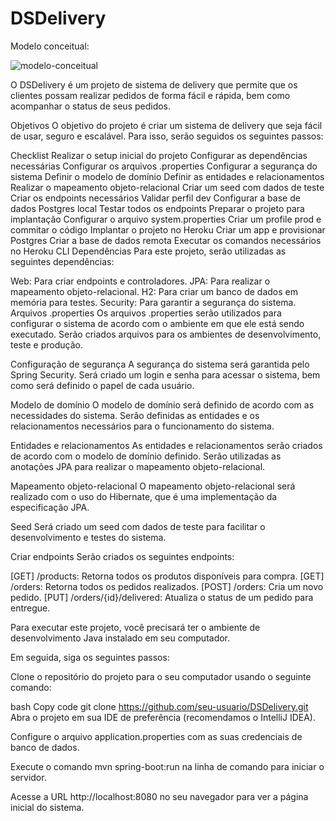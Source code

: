 # DSDelivery

Modelo conceitual:

![modelo-conceitual](https://github.com/ViniciusDaCunha/DSDelivery/assets/99222396/9e6f8b7a-a068-47f5-a4d5-a5cd2de9ef63)

O DSDelivery é um projeto de sistema de delivery que permite que os clientes possam realizar pedidos de forma fácil e rápida, bem como acompanhar o status de seus pedidos.

Objetivos
O objetivo do projeto é criar um sistema de delivery que seja fácil de usar, seguro e escalável. Para isso, serão seguidos os seguintes passos:

Checklist
Realizar o setup inicial do projeto
Configurar as dependências necessárias
Configurar os arquivos .properties
Configurar a segurança do sistema
Definir o modelo de domínio
Definir as entidades e relacionamentos
Realizar o mapeamento objeto-relacional
Criar um seed com dados de teste
Criar os endpoints necessários
Validar perfil dev
Configurar a base de dados Postgres local
Testar todos os endpoints
Preparar o projeto para implantação
Configurar o arquivo system.properties
Criar um profile prod e commitar o código
Implantar o projeto no Heroku
Criar um app e provisionar Postgres
Criar a base de dados remota
Executar os comandos necessários no Heroku CLI
Dependências
Para este projeto, serão utilizadas as seguintes dependências:

Web: Para criar endpoints e controladores.
JPA: Para realizar o mapeamento objeto-relacional.
H2: Para criar um banco de dados em memória para testes.
Security: Para garantir a segurança do sistema.
Arquivos .properties
Os arquivos .properties serão utilizados para configurar o sistema de acordo com o ambiente em que ele está sendo executado. Serão criados arquivos para os ambientes de desenvolvimento, teste e produção.

Configuração de segurança
A segurança do sistema será garantida pelo Spring Security. Será criado um login e senha para acessar o sistema, bem como será definido o papel de cada usuário.

Modelo de domínio
O modelo de domínio será definido de acordo com as necessidades do sistema. Serão definidas as entidades e os relacionamentos necessários para o funcionamento do sistema.

Entidades e relacionamentos
As entidades e relacionamentos serão criados de acordo com o modelo de domínio definido. Serão utilizadas as anotações JPA para realizar o mapeamento objeto-relacional.

Mapeamento objeto-relacional
O mapeamento objeto-relacional será realizado com o uso do Hibernate, que é uma implementação da especificação JPA.

Seed
Será criado um seed com dados de teste para facilitar o desenvolvimento e testes do sistema.

Criar endpoints
Serão criados os seguintes endpoints:

[GET] /products: Retorna todos os produtos disponíveis para compra.
[GET] /orders: Retorna todos os pedidos realizados.
[POST] /orders: Cria um novo pedido.
[PUT] /orders/{id}/delivered: Atualiza o status de um pedido para entregue.

Para executar este projeto, você precisará ter o ambiente de desenvolvimento Java instalado em seu computador.

Em seguida, siga os seguintes passos:

Clone o repositório do projeto para o seu computador usando o seguinte comando:

bash
Copy code
git clone https://github.com/seu-usuario/DSDelivery.git
Abra o projeto em sua IDE de preferência (recomendamos o IntelliJ IDEA).

Configure o arquivo application.properties com as suas credenciais de banco de dados.

Execute o comando mvn spring-boot:run na linha de comando para iniciar o servidor.

Acesse a URL http://localhost:8080 no seu navegador para ver a página inicial do sistema.
